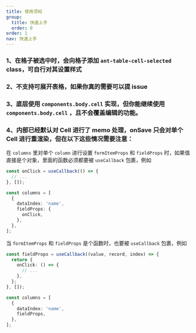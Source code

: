 ```yaml
---
title: 使用须知
group:
  title: 快速上手
  order: 0
order: 1
nav: 快速上手
---
```


### 1、在格子被选中时，会向格子添加 `ant-table-cell-selected` class，可自行对其设置样式

### 2、不支持可展开表格，如果你真的需要可以提 issue

### 3、底层使用 `components.body.cell` 实现，但你能继续使用 `components.body.cell` ，且不会覆盖编辑的功能。

### 4、内部已经默认对 Cell 进行了 memo 处理，onSave 只会对单个 Cell 进行重渲染，但在以下这些情况需要注意：

在 `columns` 里对单个 `column` 进行设置 `formItemProps` 和 `fieldProps` 时，如果值直接是个对象，里面的函数必须都要被 `useCallback` 包裹，例如

```typescript
const onClick = useCallback(() => {
  // ...
}, []);

const columns = [
  {
    dataIndex: 'name',
    fieldProps: {
      onClick,
    },
  },
];
```

当 `formItemProps` 和 `fieldProps` 是个函数时，也要被 `useCallback` 包裹，例如

```typescript
const fieldProps = useCallback((value, record, index) => {
  return {
    onClick: () => {
      // ...
    },
  };
}, []);

const columns = [
  {
    dataIndex: 'name',
    fieldProps,
  },
];
```
